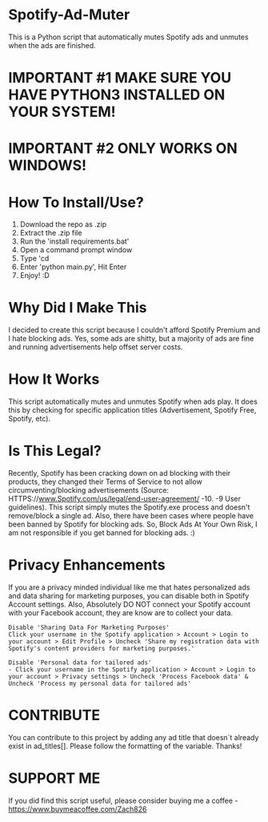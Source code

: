 # Spotify-Ad-Muter
  This is a Python script that automatically mutes Spotify ads and unmutes when the ads are finished.

# IMPORTANT #1 MAKE SURE YOU HAVE PYTHON3 INSTALLED ON YOUR SYSTEM!
# IMPORTANT #2 ONLY WORKS ON WINDOWS!

# How To Install/Use?
  1. Download the repo as .zip
  2. Extract the .zip file
  3. Run the 'install requirements.bat'
  4. Open a command prompt window
  5. Type 'cd <enter the directory with main.py>
  6. Enter 'python main.py', Hit Enter
  7. Enjoy! :D
 
# Why Did I Make This
I decided to create this script because I couldn't afford Spotify Premium and I hate blocking ads. Yes, some ads are shitty, but a majority of ads are fine and running advertisements help offset server costs.

# How It Works
This script automatically mutes and unmutes Spotify when ads play. It does this by checking for specific application titles (Advertisement, Spotify Free, Spotify, etc).

# Is This Legal?
Recently, Spotify has been cracking down on ad blocking with their products, they changed their Terms of Service to not allow circumventing/blocking advertisements (Source: HTTPS://www.Spotify.com/us/legal/end-user-agreement/ -10. -9 User guidelines). This script simply mutes the Spotify.exe process and doesn't remove/block a single ad. Also, there have been cases where people have been banned by Spotify for blocking ads. So, Block Ads At Your Own Risk, I am not responsible if you get banned for blocking ads. :)

# Privacy Enhancements
If you are a privacy minded individual like me that hates personalized ads and data sharing for marketing purposes, you can disable both in Spotify Account settings. Also, Absolutely DO NOT connect your Spotify account with your Facebook account, they are know are to collect your data.

    Disable 'Sharing Data For Marketing Purposes'
    Click your username in the Spotify application > Account > Login to your account > Edit Profile > Uncheck 'Share my registration data with Spotify's content providers for marketing purposes.'

    Disable 'Personal data for tailored ads'
    - Click your username in the Spotify application > Account > Login to your account > Privacy settings > Uncheck 'Process Facebook data' & Uncheck 'Process my personal data for tailored ads'

# CONTRIBUTE
You can contribute to this project by adding any ad title that doesn`t already exist in ad_titles[]. Please follow the formatting of the variable. Thanks!

# SUPPORT ME
If you did find this script useful, please consider buying me a coffee - https://www.buymeacoffee.com/Zach826
